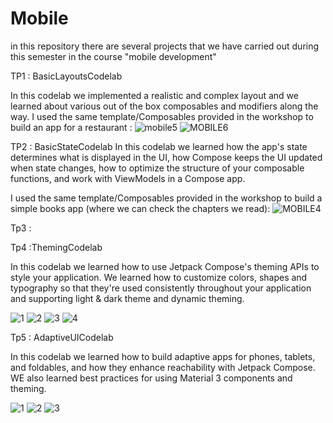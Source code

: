 # Mobile

in this repository there are several projects that we have carried out during this semester in the course "mobile development"

TP1 : BasicLayoutsCodelab

In this codelab we implemented a  realistic and complex layout and we learned about various out of the box composables and modifiers along the way. 
I used the same template/Composables provided in the workshop to build an app for a restaurant :
![mobile5](https://github.com/Tayssirbo/Mobile/assets/81877404/47a0e8dd-a2f9-424e-a981-ee197f719ac5)
![MOBILE6](https://github.com/Tayssirbo/Mobile/assets/81877404/89e608c8-c2f7-4383-b6dd-247014f242d6)

TP2 : BasicStateCodelab
In this codelab we learned how the app's state determines what is displayed in the UI, how Compose keeps the UI updated when state changes, how to optimize the structure of your composable functions, and work with ViewModels in a Compose app.

I used the same template/Composables provided in the workshop to build a simple books app (where we can check the chapters we read):
![MOBILE4](https://github.com/Tayssirbo/Mobile/assets/81877404/cb77f030-b6ce-4b64-b597-42e24adac76a)


Tp3 : 


Tp4 :ThemingCodelab

In this codelab we learned how to use Jetpack Compose's theming APIs to style your application. We learned how to customize colors, shapes and typography so that they're used consistently throughout your application and supporting light & dark theme and dynamic theming.

![1](https://github.com/Tayssirbo/Mobile/assets/81877404/049563a1-823f-4f1b-a806-102cd61e1c57)
![2](https://github.com/Tayssirbo/Mobile/assets/81877404/d97d12ac-053f-4a96-a275-ad8c24603830)
![3](https://github.com/Tayssirbo/Mobile/assets/81877404/a1b0b11a-08a7-4796-9a70-071bd48d6569)
![4](https://github.com/Tayssirbo/Mobile/assets/81877404/63e91ffb-2db9-4978-8e94-0dbd25ed8c53)


Tp5 : AdaptiveUICodelab

In this codelab we learned how to build adaptive apps for phones, tablets, and foldables, and how they enhance reachability with Jetpack Compose. WE also learned best practices for using Material 3 components and theming.

![1](https://github.com/Tayssirbo/Mobile/assets/81877404/32803ec8-2026-4d02-904b-1cdec42f3af9)
![2](https://github.com/Tayssirbo/Mobile/assets/81877404/d9ca2a34-d880-46d7-bc90-288baa109cf6)
![3](https://github.com/Tayssirbo/Mobile/assets/81877404/b6e190ca-b878-40ea-a93c-80a14e85b950)














